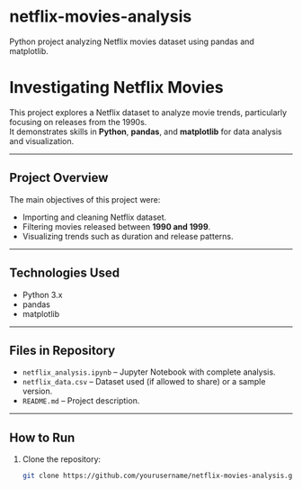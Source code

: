 # netflix-movies-analysis
Python project analyzing Netflix movies dataset using pandas and matplotlib.
# Investigating Netflix Movies

This project explores a Netflix dataset to analyze movie trends, particularly focusing on releases from the 1990s.  
It demonstrates skills in **Python**, **pandas**, and **matplotlib** for data analysis and visualization.

---

## Project Overview
The main objectives of this project were:
- Importing and cleaning Netflix dataset.
- Filtering movies released between **1990 and 1999**.
- Visualizing trends such as duration and release patterns.

---

## Technologies Used
- Python 3.x
- pandas
- matplotlib

---

## Files in Repository
- `netflix_analysis.ipynb` – Jupyter Notebook with complete analysis.
- `netflix_data.csv` – Dataset used (if allowed to share) or a sample version.
- `README.md` – Project description.

---

## How to Run
1. Clone the repository:
   ```bash
   git clone https://github.com/yourusername/netflix-movies-analysis.git
